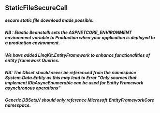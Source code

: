 ## StaticFileSecureCall
##### secure static file download made possible.
##### NB : Elastic Beanstalk sets the ASPNETCORE_ENVIRONMENT environment variable to Production when your application is deployed to a production environment.
##### We have added LinqKit.EntityFramework to enhance functionalities of entity framework Queries.
##### NB: The Dbset should never be referenced from the namespace System.Data.Entity as this may lead to Error "Only sources that implement IDbAsyncEnumerable can be used for Entity Framework asynchronous operations"
##### Generic DBSets/<TEntity>/ should only reference Microsoft.EntityFrameworkCore namespace.

